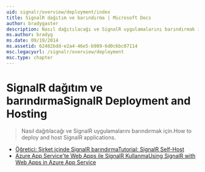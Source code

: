 ```yaml
---
uid: signalr/overview/deployment/index
title: SignalR dağıtım ve barındırma | Microsoft Docs
author: bradygaster
description: Nasıl dağıtılacağı ve SignalR uygulamalarını barındırmak için.
ms.author: bradyg
ms.date: 09/19/2014
ms.assetid: 62482bdd-e2a4-46e5-b909-6d0c6bc07114
msc.legacyurl: /signalr/overview/deployment
msc.type: chapter
---
```

<a name="signalr-deployment-and-hosting"></a><span data-ttu-id="0cf3d-103">SignalR dağıtım ve barındırma</span><span class="sxs-lookup"><span data-stu-id="0cf3d-103">SignalR Deployment and Hosting</span></span>
====================
> <span data-ttu-id="0cf3d-104">Nasıl dağıtılacağı ve SignalR uygulamalarını barındırmak için.</span><span class="sxs-lookup"><span data-stu-id="0cf3d-104">How to deploy and host SignalR applications.</span></span>


- [<span data-ttu-id="0cf3d-105">Öğretici: Şirket içinde SignalR barındırma</span><span class="sxs-lookup"><span data-stu-id="0cf3d-105">Tutorial: SignalR Self-Host</span></span>](tutorial-signalr-self-host.md)
- [<span data-ttu-id="0cf3d-106">Azure App Service'te Web Apps ile SignalR Kullanma</span><span class="sxs-lookup"><span data-stu-id="0cf3d-106">Using SignalR with Web Apps in Azure App Service</span></span>](using-signalr-with-azure-web-sites.md)
